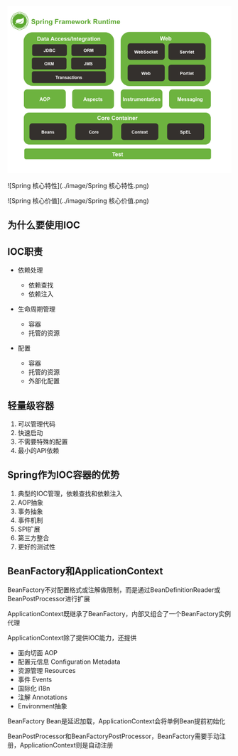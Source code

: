 ![spring-overview](../image/spring-overview.png)

![Spring 核心特性](../image/Spring 核心特性.png)



![Spring 核心价值](../image/Spring 核心价值.png)

## 为什么要使用IOC



## IOC职责

* 依赖处理
    * 依赖查找
    * 依赖注入

* 生命周期管理
    * 容器
    * 托管的资源
* 配置
    * 容器
    * 托管的资源
    * 外部化配置

## 轻量级容器

1. 可以管理代码
2. 快速启动
3. 不需要特殊的配置
4. 最小的API依赖

## Spring作为IOC容器的优势

1. 典型的IOC管理，依赖查找和依赖注入
2. AOP抽象
3. 事务抽象
4. 事件机制
5. SPI扩展
6. 第三方整合
7. 更好的测试性

## BeanFactory和ApplicationContext

BeanFactory不对配置格式或注解做限制，而是通过BeanDefinitionReader或BeanPostProcessor进行扩展

ApplicationContext既继承了BeanFactory，内部又组合了一个BeanFactory实例   代理

ApplicationContext除了提供IOC能力，还提供

* 面向切面 AOP
* 配置元信息 Configuration Metadata
* 资源管理 Resources
* 事件 Events
* 国际化 i18n
* 注解 Annotations
* Environment抽象

BeanFactory Bean是延迟加载，ApplicationContext会将单例Bean提前初始化

BeanPostProcessor和BeanFactoryPostProcessor，BeanFactory需要手动注册，ApplicationContext则是自动注册